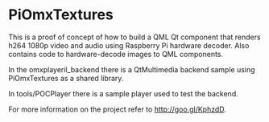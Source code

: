PiOmxTextures
=============
This is a proof of concept of how to build a QML Qt component that renders h264 1080p
video and audio using Raspberry Pi hardware decoder. Also contains code to hardware-decode
images to QML components.

In the omxplayeril_backend there is a QtMultimedia backend sample using PiOmxTextures as a shared
library.

In tools/POCPlayer there is a sample player used to test the backend.

For more information on the project refer to http://goo.gl/KphzdD.
